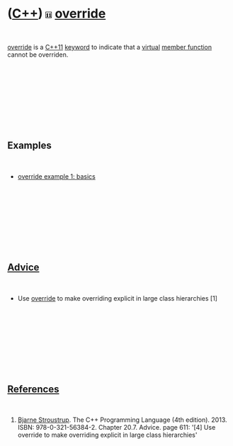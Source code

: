 
 

 

 

 

 

([C++](Cpp.md)) ![C++11](PicCpp11.png) [override](CppOverride.md)
===================================================================

 

[override](CppOverride.md) is a [C++11](Cpp11.md)
[keyword](CppKeyword.md) to indicate that a [virtual](CppVirtual.md)
[member function](CppMemberFunction.md) cannot be overriden.

 

 

 

 

 

Examples
--------

 

-   [override example 1: basics](CppOverrideExample1.md)

 

 

 

 

 

[Advice](CppAdvice.md)
-----------------------

 

-   Use [override](CppOverride.md) to make overriding explicit in large
    class hierarchies \[1\]

 

 

 

 

 

[References](CppReferences.md)
-------------------------------

 

1.  [Bjarne Stroustrup](CppBjarneStroustrup.md). The C++ Programming
    Language (4th edition). 2013. ISBN: 978-0-321-56384-2. Chapter 20.7.
    Advice. page 611: '\[4\] Use override to make overriding explicit in
    large class hierarchies'

 

 

 

 

 

 


